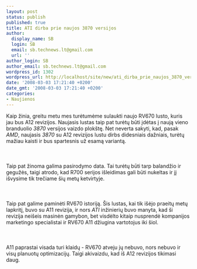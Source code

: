 ```yaml
---
layout: post
status: publish
published: true
title: ATI dirba prie naujos 3870 versijos
author:
  display_name: SB
  login: SB
  email: sb.technews.lt@gmail.com
  url: ''
author_login: SB
author_email: sb.technews.lt@gmail.com
wordpress_id: 1302
wordpress_url: http://localhost/site/new/ati_dirba_prie_naujos_3870_versijos/
date: '2008-03-03 17:21:40 +0200'
date_gmt: '2008-03-03 17:21:40 +0200'
categories:
- Naujienos
---
```

<p>Kaip žinia, greitu metu mes turėtumėme sulaukti naujo RV670 lusto, kuris jau bus A12 revizijos. Naujasis lustas taip pat turėtų būti įdėtas į naują vieno branduolio <i>3870</i> versijos vaizdo plokštę. Net neverta sakyti, kad, pasak <i>AMD</i>, naujasis <i>3870</i> su A12 revizijos lustu dirbs didesniais dažniais, turėtų mažiau kaisti ir bus spartesnis už esamą variantą.<br />
<br><br />
<br>Taip pat žinoma galima pasirodymo data. Tai turėtų būti tarp balandžio ir gegužės, taigi atrodo, kad R700 serijos išleidimas gali būti nukeltas ir jį išvysime tik trečiame šių metų ketvirtyje.<br />
<br><br />
<br>Taip pat galime paminėti RV670 istoriją. Šis lustas, kai tik išėjo praeitų metų lapkritį, buvo su A11 revizija, ir nors <i>ATI</i> inžinierių buvo manyta, kad ši revizija neišeis masinėn gamybon, bet visdėlto kitaip nusprendė kompanijos marketingo specialistai ir RV670 A11 džiugina vartotojus iki šiol.<br />
<br><br />
<br>A11 paprastai visada turi klaidų - RV670 atveju jų nebuvo, nors nebuvo ir visų planuotų optimizacijų. Taigi akivaizdu, kad iš A12 revizijos tikimasi daug.</p>
